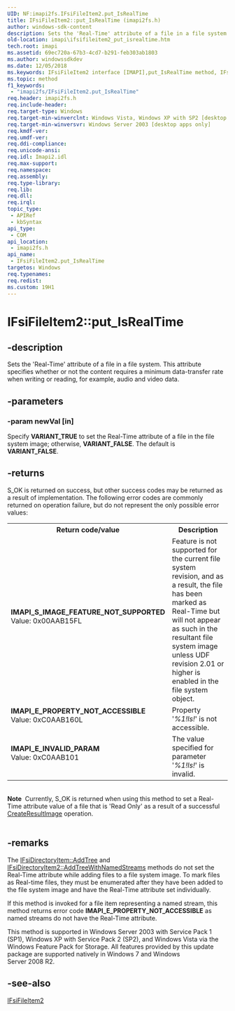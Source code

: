 ```yaml
---
UID: NF:imapi2fs.IFsiFileItem2.put_IsRealTime
title: IFsiFileItem2::put_IsRealTime (imapi2fs.h)
author: windows-sdk-content
description: Sets the 'Real-Time' attribute of a file in a file system. This attribute specifies whether or not the content requires a minimum data-transfer rate when writing or reading, for example, audio and video data.
old-location: imapi\ifsifileitem2_put_isrealtime.htm
tech.root: imapi
ms.assetid: 69ec720a-67b3-4cd7-b291-feb303ab1803
ms.author: windowssdkdev
ms.date: 12/05/2018
ms.keywords: IFsiFileItem2 interface [IMAPI],put_IsRealTime method, IFsiFileItem2.put_IsRealTime, IFsiFileItem2::put_IsRealTime, imapi.ifsifileitem2_put_isrealtime, imapi2fs/IFsiFileItem2::put_IsRealTime, put_IsRealTime, put_IsRealTime method [IMAPI], put_IsRealTime method [IMAPI],IFsiFileItem2 interface
ms.topic: method
f1_keywords: 
 - "imapi2fs/IFsiFileItem2.put_IsRealTime"
req.header: imapi2fs.h
req.include-header: 
req.target-type: Windows
req.target-min-winverclnt: Windows Vista, Windows XP with SP2 [desktop apps only]
req.target-min-winversvr: Windows Server 2003 [desktop apps only]
req.kmdf-ver: 
req.umdf-ver: 
req.ddi-compliance: 
req.unicode-ansi: 
req.idl: Imapi2.idl
req.max-support: 
req.namespace: 
req.assembly: 
req.type-library: 
req.lib: 
req.dll: 
req.irql: 
topic_type:
 - APIRef
 - kbSyntax
api_type:
 - COM
api_location:
 - imapi2fs.h
api_name:
 - IFsiFileItem2.put_IsRealTime
targetos: Windows
req.typenames: 
req.redist: 
ms.custom: 19H1
---
```


# IFsiFileItem2::put_IsRealTime


## -description


Sets the 'Real-Time' attribute of a file in a file system. This attribute specifies whether or not the content requires a minimum data-transfer rate when writing or reading, for example, audio and video data.


## -parameters




### -param newVal [in]

Specify <b>VARIANT_TRUE</b> to set the Real-Time attribute of a file in the file system image; otherwise, <b>VARIANT_FALSE</b>. The default is <b>VARIANT_FALSE</b>.


## -returns



S_OK is returned on success, but other success codes may be returned as a result of implementation. The following error codes are commonly returned on operation failure, but do not represent the only possible error values:

<table>
<tr>
<th>Return code/value</th>
<th>Description</th>
</tr>
<tr>
<td width="40%">
<dl>
<dt><b>IMAPI_S_IMAGE_FEATURE_NOT_SUPPORTED</b></dt>
<dt>Value: 0x00AAB15FL</dt>
</dl>
</td>
<td width="60%">
Feature is not supported for the current file system revision, and as a result, the file has been marked as Real-Time but will not appear as such in the resultant file system image unless UDF revision 2.01 or higher is enabled in the file system object.

</td>
</tr>
<tr>
<td width="40%">
<dl>
<dt><b>IMAPI_E_PROPERTY_NOT_ACCESSIBLE</b></dt>
<dt>Value: 0xC0AAB160L</dt>
</dl>
</td>
<td width="60%">
Property '<i>%1!ls!</i>' is not accessible.

</td>
</tr>
<tr>
<td width="40%">
<dl>
<dt><b>IMAPI_E_INVALID_PARAM</b></dt>
<dt>Value: 0xC0AAB101</dt>
</dl>
</td>
<td width="60%">
The value specified for parameter '<i>%1!ls!</i>' is invalid.

</td>
</tr>
</table>
 

<div class="alert"><b>Note</b>  Currently, S_OK is returned when using this method to set a  Real-Time attribute   value of a file that is 'Read Only' as a result of a successful  <a href="https://docs.microsoft.com/windows/desktop/api/imapi2fs/nf-imapi2fs-ifilesystemimage-createresultimage">CreateResultImage</a> operation.</div>
<div> </div>



## -remarks



The <a href="https://docs.microsoft.com/windows/desktop/api/imapi2fs/nf-imapi2fs-ifsidirectoryitem-addtree">IFsiDirectoryItem::AddTree</a> and <a href="https://docs.microsoft.com/windows/desktop/api/imapi2fs/nf-imapi2fs-ifsidirectoryitem2-addtreewithnamedstreams">IFsiDirectoryItem2::AddTreeWithNamedStreams</a> methods do not set the Real-Time attribute while adding files to a file system image. To mark files  as Real-time files, they must be enumerated after they have been added to the file system image and have the Real-Time attribute set individually.
 
 

If this method is invoked for a file item representing a named stream, this method returns error code <b>IMAPI_E_PROPERTY_NOT_ACCESSIBLE</b> as
named streams do not have the Real-Time attribute.

This method is supported in Windows Server 2003 with Service Pack 1 (SP1), Windows XP with Service Pack 2 (SP2),  and Windows Vista  via the Windows Feature Pack for Storage. All  features provided by this  update package are supported natively in Windows 7 and Windows Server 2008 R2.




## -see-also




<a href="https://docs.microsoft.com/windows/desktop/api/imapi2fs/nn-imapi2fs-ifsifileitem2">IFsiFileItem2</a>
 

 

